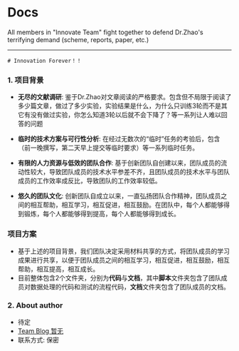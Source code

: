 # Docs
All members in "Innovate Team" fight together to defend Dr.Zhao's terrifying demand (scheme, reports, paper, etc.)

***
```
# Innovation Forever！！
```

### **1. 项目背景**
- **无尽的文献调研**:
鉴于Dr.Zhao对文章阅读的严格要求。包含但不局限于阅读了多少篇文章，做过了多少实验，实验结果是什么，为什么只训练3轮而不是其它有没有做过实验，你怎么知道3轮以后就不会下降了？等一系列让人难以回答的问题
- **临时的技术方案与可行性分析**:
在经过无数次的“临时”任务的考验后，包含（前一晚撰写，第二天早上提交等临时要求）等一系列临时任务。

- **有限的人力资源与低效的团队合作**:
基于创新团队自创建以来，团队成员的流动性较大，导致团队成员的技术水平参差不齐，且团队成员的技术水平与团队成员的工作效率成反比，导致团队的工作效率较低。

- **悠久的团队文化**:
创新团队自成立以来，一直弘扬团队合作精神，团队成员之间的相互帮助，相互学习，相互促进，相互鼓励。在团队中，每个人都能够得到锻炼，每个人都能够得到提高，每个人都能够得到成长。

### **项目方案**
- 基于上述的项目背景，我们团队决定采用材料共享的方式，将团队成员的学习成果进行共享，以便于团队成员之间的相互学习，相互促进，相互鼓励，相互帮助，相互提高，相互成长。
- 目前整体包含2个文件夹，分别为**代码**与**文档**，其中**脚本**文件夹包含了团队成员对数据处理的代码和测试的流程代码，**文档**文件夹包含了团队成员的文档。

[//]: # (### **3. Final show**)

[//]: # (- ![final result]&#40;./Image/Loss.png&#41;)

[//]: # (- ![show]&#40;./Image/result.png&#41;)

### **2. About author**
- 待定
- [Team Blog 暂无](https://blog.csdn.net/qq_49392169)
- 联系方式: 保密